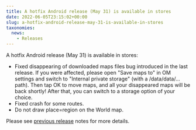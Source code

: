 ```yaml
---
title: A hotfix Android release (May 31) is available in stores
date: 2022-06-05T23:15:02+00:00
slug: a-hotfix-android-release-may-31-is-available-in-stores
taxonomies:
  news:
    - Releases
---
```


A hotfix Android release (May 31) is available in stores:

- Fixed disappearing of downloaded maps files bug introduced in the last release.
  If you were affected, please open "Save maps to" in OM settings and switch to "Internal private storage" (with a /data/data/... path). Then tap OK to move maps, and all your disappeared maps will be back shortly! After that, you can switch to a storage option of your choice.
- Fixed crash for some routes.
- Do not draw place=region on the World map.

Please see [previous release](https://organicmaps.app/news/2022-05-24/meet-the-may-organic-maps-update/) notes for more details.
